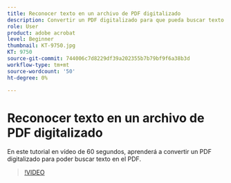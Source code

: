 ```yaml
---
title: Reconocer texto en un archivo de PDF digitalizado
description: Convertir un PDF digitalizado para que pueda buscar texto en el PDF
role: User
product: adobe acrobat
level: Beginner
thumbnail: KT-9750.jpg
KT: 9750
source-git-commit: 744006c7d8229df39a202355b7b79bf9f6a38b3d
workflow-type: tm+mt
source-wordcount: '50'
ht-degree: 0%

---
```


# Reconocer texto en un archivo de PDF digitalizado

En este tutorial en vídeo de 60 segundos, aprenderá a convertir un PDF digitalizado para poder buscar texto en el PDF.

>[!VIDEO](https://video.tv.adobe.com/v/340081?hidetitle=true)
